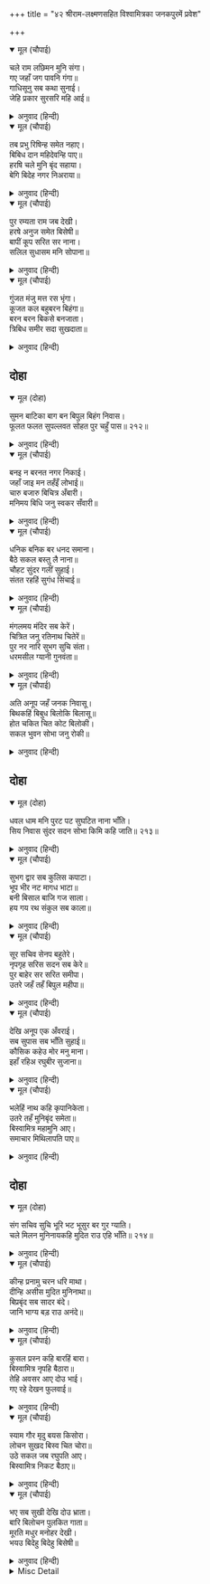 +++
title = "४२ श्रीराम-लक्ष्मणसहित विश्वामित्रका जनकपुरमें प्रवेश"

+++


<details open><summary>मूल (चौपाई)</summary>

चले राम लछिमन मुनि संगा।  
गए जहाँ जग पावनि गंगा॥  
गाधिसूनु सब कथा सुनाई।  
जेहि प्रकार सुरसरि महि आई॥
</details>

<details><summary>अनुवाद (हिन्दी)</summary>

श्रीरामजी और लक्ष्मणजी मुनिके साथ चले। वे वहाँ गये, जहाँ जगत् को पवित्र करनेवाली गङ्गाजी थीं। महाराज गाधिके पुत्र विश्वामित्रजीने वह सब कथा कह सुनायी जिस प्रकार देवनदी गङ्गाजी पृथ्वीपर आयी थीं॥ १॥
</details>

<details open><summary>मूल (चौपाई)</summary>

तब प्रभु रिषिन्ह समेत नहाए।  
बिबिध दान महिदेवन्हि पाए॥  
हरषि चले मुनि बृंद सहाया।  
बेगि बिदेह नगर निअराया॥
</details>

<details><summary>अनुवाद (हिन्दी)</summary>

तब प्रभुने ऋषियोंसहित (गङ्गाजीमें) स्नान किया। ब्राह्मणोंने भाँति-भाँतिके दान पाये। फिर मुनिवृन्दके साथ वे प्रसन्न होकर चले और शीघ्र ही जनकपुरके निकट पहुँच गये॥ २॥
</details>

<details open><summary>मूल (चौपाई)</summary>

पुर रम्यता राम जब देखी।  
हरषे अनुज समेत बिसेषी॥  
बापीं कूप सरित सर नाना।  
सलिल सुधासम मनि सोपाना॥
</details>

<details><summary>अनुवाद (हिन्दी)</summary>

श्रीरामजीने जब जनकपुरकी शोभा देखी, तब वे छोटे भाई लक्ष्मणसहित अत्यन्त हर्षित हुए। वहाँ अनेकों बावलियाँ, कुएँ, नदी और तालाब हैं, जिनमें अमृतके समान जल है और मणियोंकी सीढ़ियाँ (बनी हुई) हैं॥ ३॥
</details>

<details open><summary>मूल (चौपाई)</summary>

गुंजत मंजु मत्त रस भृंगा।  
कूजत कल बहुबरन बिहंगा॥  
बरन बरन बिकसे बनजाता।  
त्रिबिध समीर सदा सुखदाता॥
</details>

<details><summary>अनुवाद (हिन्दी)</summary>

मकरन्द-रससे मतवाले होकर भौंरे सुन्दर गुंजार कर रहे हैं। रंग-बिरंगे (बहुत-से) पक्षी मधुर शब्द कर रहे हैं। रंग-रंगके कमल खिले हैं। सदा (सब ऋतुओंमें) सुख देनेवाला शीतल, मन्द, सुगन्ध पवन बह रहा है॥ ४॥
</details>

## दोहा


<details open><summary>मूल (दोहा)</summary>

सुमन बाटिका बाग बन बिपुल बिहंग निवास।  
फूलत फलत सुपल्लवत सोहत पुर चहुँ पास॥ २१२॥
</details>

<details><summary>अनुवाद (हिन्दी)</summary>

पुष्पवाटिका (फुलवारी), बाग और वन, जिनमें बहुत-से पक्षियोंका निवास है, फूलते, फलते और सुन्दर पत्तोंसे लदे हुए नगरके चारों ओर सुशोभित हैं॥ २१२॥
</details>

<details open><summary>मूल (चौपाई)</summary>

बनइ न बरनत नगर निकाई।  
जहाँ जाइ मन तहँइँ लोभाई॥  
चारु बजारु बिचित्र अँबारी।  
मनिमय बिधि जनु स्वकर सँवारी॥
</details>

<details><summary>अनुवाद (हिन्दी)</summary>

नगरकी सुन्दरताका वर्णन करते नहीं बनता। मन जहाँ जाता है; वहीं लुभा जाता (रम जाता) है। सुन्दर बाजार है, मणियोंसे बने हुए विचित्र छज्जे हैं, मानो ब्रह्माने उन्हें अपने हाथोंसे बनाया है॥ १॥
</details>

<details open><summary>मूल (चौपाई)</summary>

धनिक बनिक बर धनद समाना।  
बैठे सकल बस्तु लै नाना॥  
चौहट सुंदर गलीं सुहाई।  
संतत रहहिं सुगंध सिंचाई॥
</details>

<details><summary>अनुवाद (हिन्दी)</summary>

कुबेरके समान श्रेष्ठ धनी व्यापारी सब प्रकारकी अनेक वस्तुएँ लेकर (दूकानोंमें) बैठे हैं। सुन्दर चौराहे और सुहावनी गलियाँ सदा सुगन्धसे संची रहती हैं॥ २॥
</details>

<details open><summary>मूल (चौपाई)</summary>

मंगलमय मंदिर सब केरें।  
चित्रित जनु रतिनाथ चितेरें॥  
पुर नर नारि सुभग सुचि संता।  
धरमसील ग्यानी गुनवंता॥
</details>

<details><summary>अनुवाद (हिन्दी)</summary>

सबके घर मङ्गलमय हैं और उनपर चित्र कढ़े हुए हैं, जिन्हें मानो कामदेवरूपी चित्रकारने अंकित किया है। नगरके (सभी) स्त्री-पुरुष सुन्दर, पवित्र, साधु-स्वभाववाले, धर्मात्मा, ज्ञानी और गुणवान् हैं॥ ३॥
</details>

<details open><summary>मूल (चौपाई)</summary>

अति अनूप जहँ जनक निवासू।  
बिथकहिं बिबुध बिलोकि बिलासू॥  
होत चकित चित कोट बिलोकी।  
सकल भुवन सोभा जनु रोकी॥
</details>

<details><summary>अनुवाद (हिन्दी)</summary>

जहाँ जनकजीका अत्यन्त अनुपम (सुन्दर) निवासस्थान (महल) है, वहाँके विलास (ऐश्वर्य)को देखकर देवता भी थकित (स्तम्भित) हो जाते हैं (मनुष्योंकी तो बात ही क्या!)। कोट (राजमहलके परकोटे) को देखकर चित्त चकित हो जाता है, (ऐसा मालूम होता है) मानो उसने समस्त लोकोंकी शोभाको रोक (घेर) रखा है॥ ४॥
</details>

## दोहा


<details open><summary>मूल (दोहा)</summary>

धवल धाम मनि पुरट पट सुघटित नाना भाँति।  
सिय निवास सुंदर सदन सोभा किमि कहि जाति॥ २१३॥
</details>

<details><summary>अनुवाद (हिन्दी)</summary>

उज्ज्वल महलोंमें अनेक प्रकारके सुन्दर रीतिसे बने हुए मणिजटित सोनेकी जरीके परदे लगे हैं। सीताजीके रहनेके सुन्दर महलकी शोभाका वर्णन किया ही कैसे जा सकता है॥ २१३॥
</details>

<details open><summary>मूल (चौपाई)</summary>

सुभग द्वार सब कुलिस कपाटा।  
भूप भीर नट मागध भाटा॥  
बनी बिसाल बाजि गज साला।  
हय गय रथ संकुल सब काला॥
</details>

<details><summary>अनुवाद (हिन्दी)</summary>

राजमहलके सब दरवाजे (फाटक) सुन्दर हैं, जिनमें वज्रके (मजबूत अथवा हीरोंके चमकते हुए) किवाड़ लगे हैं। वहाँ (मातहत) राजाओं, नटों, मागधों और भाटोंकी भीड़ लगी रहती है। घोड़ों और हाथियोंके लिये बहुत बड़ी-बड़ी घुड़शालें और गजशालाएँ (फीलखाने) बनी हुई हैं; जो सब समय घोड़े, हाथी और रथोंसे भरी रहती हैं॥ १॥
</details>

<details open><summary>मूल (चौपाई)</summary>

सूर सचिव सेनप बहुतेरे।  
नृपगृह सरिस सदन सब केरे॥  
पुर बाहेर सर सरित समीपा।  
उतरे जहँ तहँ बिपुल महीपा॥
</details>

<details><summary>अनुवाद (हिन्दी)</summary>

बहुत-से शूरवीर, मन्त्री और सेनापति हैं। उन सबके घर भी राजमहल-सरीखे ही हैं। नगरके बाहर तालाब और नदीके निकट जहाँ-तहाँ बहुत-से राजालोग उतरे हुए (डेरा डाले हुए) हैं॥ २॥
</details>

<details open><summary>मूल (चौपाई)</summary>

देखि अनूप एक अँवराई।  
सब सुपास सब भाँति सुहाई॥  
कौसिक कहेउ मोर मनु माना।  
इहाँ रहिअ रघुबीर सुजाना॥
</details>

<details><summary>अनुवाद (हिन्दी)</summary>

(वहीं) आमोंका एक अनुपम बाग देखकर, जहाँ सब प्रकारके सुभीते थे और जो सब तरहसे सुहावना था, विश्वामित्रजीने कहा—हे सुजान रघुवीर! मेरा मन कहता है कि यहीं रहा जाय॥ ३॥
</details>

<details open><summary>मूल (चौपाई)</summary>

भलेहिं नाथ कहि कृपानिकेता।  
उतरे तहँ मुनिबृंद समेता॥  
बिस्वामित्र महामुनि आए।  
समाचार मिथिलापति पाए॥
</details>

<details><summary>अनुवाद (हिन्दी)</summary>

कृपाके धाम श्रीरामचन्द्रजी ‘बहुत अच्छा स्वामिन्!’ कहकर वहीं मुनियोंके समूहके साथ ठहर गये। मिथिलापति जनकजीने जब यह समाचार पाया कि महामुनि विश्वामित्र आये हैं,॥ ४॥
</details>

## दोहा


<details open><summary>मूल (दोहा)</summary>

संग सचिव सुचि भूरि भट भूसुर बर गुर ग्याति।  
चले मिलन मुनिनायकहि मुदित राउ एहि भाँति॥ २१४॥
</details>

<details><summary>अनुवाद (हिन्दी)</summary>

तब उन्होंने पवित्र हृदयके (ईमानदार, स्वामिभक्त) मन्त्री, बहुत-से योद्धा, श्रेष्ठ ब्राह्मण, गुरु (शतानन्दजी) और अपनी जातिके श्रेष्ठ लोगोंको साथ लिया और इस प्रकार प्रसन्नताके साथ राजा मुनियोंके स्वामी विश्वामित्रजीसे मिलने चले॥ २१४॥
</details>

<details open><summary>मूल (चौपाई)</summary>

कीन्ह प्रनामु चरन धरि माथा।  
दीन्हि असीस मुदित मुनिनाथा॥  
बिप्रबृंद सब सादर बंदे।  
जानि भाग्य बड़ राउ अनंदे॥
</details>

<details><summary>अनुवाद (हिन्दी)</summary>

राजाने मुनिके चरणोंपर मस्तक रखकर प्रणाम किया। मुनियोंके स्वामी विश्वामित्रजीने प्रसन्न होकर आशीर्वाद दिया। फिर सारी ब्राह्मणमण्डलीको आदरसहित प्रणाम किया और अपना बड़ा भाग्य जानकर राजा आनन्दित हुए॥ १॥
</details>

<details open><summary>मूल (चौपाई)</summary>

कुसल प्रस्न कहि बारहिं बारा।  
बिस्वामित्र नृपहि बैठारा॥  
तेहि अवसर आए दोउ भाई।  
गए रहे देखन फुलवाई॥
</details>

<details><summary>अनुवाद (हिन्दी)</summary>

बार-बार कुशलप्रश्न करके विश्वामित्रजीने राजाको बैठाया। उसी समय दोनों भाई आ पहुँचे, जो फुलवाड़ी देखने गये थे॥ २॥
</details>

<details open><summary>मूल (चौपाई)</summary>

स्याम गौर मृदु बयस किसोरा।  
लोचन सुखद बिस्व चित चोरा॥  
उठे सकल जब रघुपति आए।  
बिस्वामित्र निकट बैठाए॥
</details>

<details><summary>अनुवाद (हिन्दी)</summary>

सुकुमार किशोर अवस्थावाले, श्याम और गौर वर्णके दोनों कुमार नेत्रोंको सुख देनेवाले और सारे विश्वके चित्तको चुरानेवाले हैं। जब रघुनाथजी आये तब सभी (उनके रूप एवं तेजसे प्रभावित होकर) उठकर खड़े हो गये। विश्वामित्रजीने उनको अपने पास बैठा लिया॥ ३॥
</details>

<details open><summary>मूल (चौपाई)</summary>

भए सब सुखी देखि दोउ भ्राता।  
बारि बिलोचन पुलकित गाता॥  
मूरति मधुर मनोहर देखी।  
भयउ बिदेहु बिदेहु बिसेषी॥
</details>

<details><summary>अनुवाद (हिन्दी)</summary>

दोनों भाइयोंको देखकर सभी सुखी हुए। सबके नेत्रोंमें जल भर आया (आनन्द और प्रेमके आँसू उमड़ पड़े) और शरीर रोमाञ्चित हो उठे। रामजीकी मधुर मनोहर मूर्तिको देखकर विदेह (जनक) विशेषरूपसे विदेह (देहकी सुध-बुधसे रहित) हो गये॥ ४॥
</details>

<details><summary>Misc Detail</summary>


</details>
